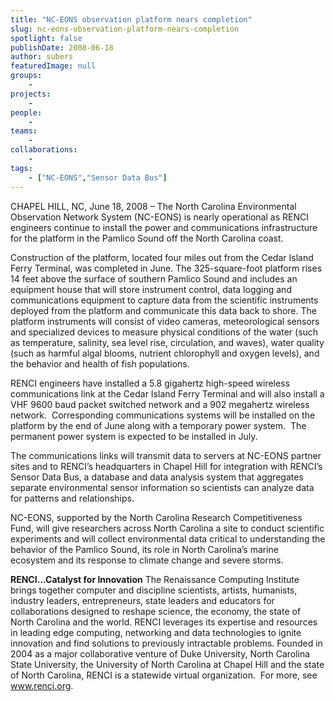 ```yaml
---
title: "NC-EONS observation platform nears completion"
slug: nc-eons-observation-platform-nears-completion
spotlight: false
publishDate: 2008-06-18
author: subers
featuredImage: null
groups:
    - 
projects:
    - 
people:
    - 
teams: 
    - 
collaborations:
    - 
tags:
    - ["NC-EONS","Sensor Data Bus"]
---
```

CHAPEL HILL, NC, June 18, 2008 – The North Carolina Environmental Observation Network System (NC-EONS) is nearly operational as RENCI engineers continue to install the power and communications infrastructure for the platform in the Pamlico Sound off the North Carolina coast.<!--more-->

Construction of the platform, located four miles out from the Cedar Island Ferry Terminal, was completed in June. The 325-square-foot platform rises 14 feet above the surface of southern Pamlico Sound and includes an equipment house that will store instrument control, data logging and communications equipment to capture data from the scientific instruments deployed from the platform and communicate this data back to shore. The platform instruments will consist of video cameras, meteorological sensors and specialized devices to measure physical conditions of the water (such as temperature, salinity, sea level rise, circulation, and waves), water quality (such as harmful algal blooms, nutrient chlorophyll and oxygen levels), and the behavior and health of fish populations.

RENCI engineers have installed a 5.8 gigahertz high-speed wireless communications link at the Cedar Island Ferry Terminal and will also install a VHF 9600 baud packet switched network and a 902 megahertz wireless network.  Corresponding communications systems will be installed on the platform by the end of June along with a temporary power system.  The permanent power system is expected to be installed in July.

The communications links will transmit data to servers at NC-EONS partner sites and to RENCI’s headquarters in Chapel Hill for integration with RENCI’s Sensor Data Bus, a database and data analysis system that aggregates separate environmental sensor information so scientists can analyze data for patterns and relationships.

NC-EONS, supported by the North Carolina Research Competitiveness Fund, will give researchers across North Carolina a site to conduct scientific experiments and will collect environmental data critical to understanding the behavior of the Pamlico Sound, its role in North Carolina’s marine ecosystem and its response to climate change and severe storms.

<strong>RENCI…Catalyst for  Innovation</strong>
The Renaissance Computing Institute brings together computer and discipline scientists, artists, humanists, industry leaders, entrepreneurs, state leaders and educators for collaborations designed to reshape science, the economy, the state of North Carolina and the world. RENCI leverages its expertise and resources in leading edge computing, networking and data technologies to ignite innovation and find solutions to previously intractable problems. Founded in 2004 as a major collaborative venture of Duke University, North Carolina State University, the University of North Carolina at Chapel Hill and the state of North Carolina, RENCI is a statewide virtual organization.  For more, see <a href="https://www.renci.org/">www.renci.org</a>.
